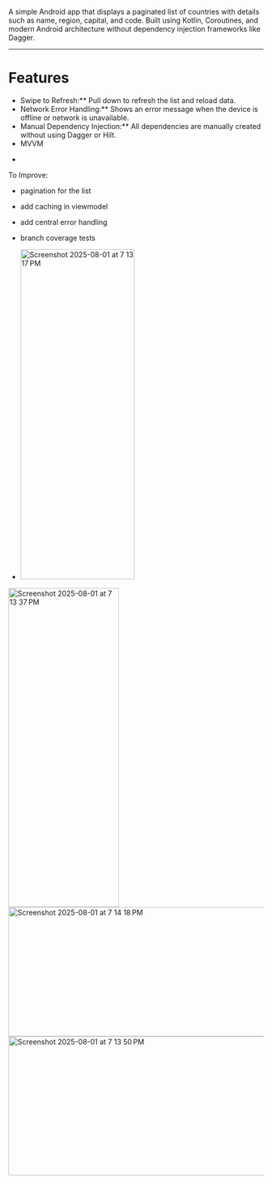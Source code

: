 A simple Android app that displays a paginated list of countries with details such as name, region, capital, and code. Built using Kotlin, Coroutines, and modern Android architecture without dependency injection frameworks like Dagger.

---

# Features
* Swipe to Refresh:** Pull down to refresh the list and reload data.
* Network Error Handling:** Shows an error message when the device is offline or network is unavailable.
* Manual Dependency Injection:** All dependencies are manually created without using Dagger or Hilt.
* MVVM

-

To Improve: 
* pagination for the list
* add caching in viewmodel
* add central error handling
* branch coverage tests

* <img width="225" height="651" alt="Screenshot 2025-08-01 at 7 13 17 PM" src="https://github.com/user-attachments/assets/8d5a766c-7261-41e2-8998-e74f9d948962" />
<img width="218" height="629" alt="Screenshot 2025-08-01 at 7 13 37 PM" src="https://github.com/user-attachments/assets/c443f803-e1bc-45c3-b4ab-6b15c3decd14" />
<img width="600" height="255" alt="Screenshot 2025-08-01 at 7 14 18 PM" src="https://github.com/user-attachments/assets/da84ec01-4109-448d-935b-d1ba7df484fc" />
<img width="633" height="274" alt="Screenshot 2025-08-01 at 7 13 50 PM" src="https://github.com/user-attachments/assets/98ebc106-e5f6-43e3-81bc-ede639820261" />

